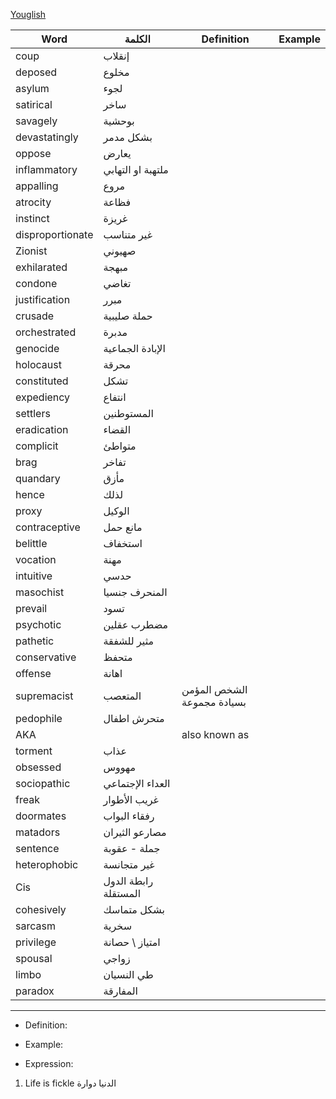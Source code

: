 [Youglish](https://youglish.com/)

| Word | الكلمة | Definition | Example |
| ---- | ---- | ---- | ---- |
| coup | إنقلاب |  |  |
| deposed | مخلوع |  |  |
| asylum | لجوء |  |  |
| satirical | ساخر |  |  |
| savagely | بوحشية |  |  |
| devastatingly | بشكل مدمر |  |  |
| oppose | يعارض |  |  |
| inflammatory | ملتهبة او التهابي |  |  |
| appalling | مروع |  |  |
| atrocity | فظاعة |  |  |
| instinct | غريزة |  |  |
| disproportionate | غير متناسب |  |  |
| Zionist | صهيوني |  |  |
| exhilarated | مبهجة |  |  |
| condone | تغاضي |  |  |
| justification | مبرر |  |  |
| crusade | حملة صليبية |  |  |
| orchestrated | مدبرة |  |  |
| genocide | الإبادة الجماعية |  |  |
| holocaust | محرقة |  |  |
| constituted | تشكل |  |  |
| expediency | انتفاع |  |  |
| settlers | المستوطنين |  |  |
| eradication | القضاء |  |  |
| complicit | متواطئ |  |  |
| brag | تفاخر |  |  |
| quandary | مأزق |  |  |
| hence | لذلك |  |  |
| proxy | الوكيل |  |  |
| contraceptive | مانع حمل |  |  |
| belittle | استخفاف |  |  |
| vocation | مهنة |  |  |
| intuitive | حدسي |  |  |
| masochist | المنحرف جنسيا |  |  |
| prevail | تسود |  |  |
| psychotic | مضطرب عقلين |  |  |
| pathetic | مثير للشفقة |  |  |
| conservative | متحفظ |  |  |
| offense | اهانة |  |  |
| supremacist | المتعصب | الشخص المؤمن بسيادة مجموعة |  |
| pedophile | متحرش اطفال |  |  |
| AKA |  | also known as |  |
| torment | عذاب |  |  |
| obsessed | مهووس |  |  |
| sociopathic | العداء الإجتماعي |  |  |
| freak | غريب الأطوار |  |  |
| doormates | رفقاء البواب |  |  |
| matadors | مصارعو الثيران |  |  |
| sentence | جملة - عقوبة |  |  |
| heterophobic | غير متجانسة |  |  |
| Cis | رابطة الدول المستقلة |  |  |
| cohesively | بشكل متماسك |  |  |
| sarcasm | سخرية |  |  |
| privilege | امتياز \ حصانة |  |  |
| spousal | زواجي |  |  |
| limbo | طي النسيان |  |  |
| paradox | المفارقة |  |  |

---
- Definition: 

- Example:

- Expression:
1. Life is fickle الدنيا دوارة